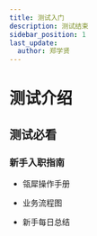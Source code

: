 ```yaml
---
title: 测试入门
description: 测试结束
sidebar_position: 1
last_update:
  author: 郑学贤
---
```

# 测试介绍

## 测试必看

### 新手入职指南

  * 瓴犀操作手册

  + 业务流程图

  - 新手每日总结